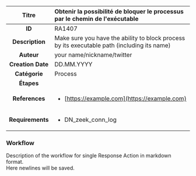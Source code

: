 | Titre                       | Obtenir la possibilité de bloquer le processus par le chemin de l'exécutable         |
|:---------------------------:|:--------------------|
| **ID**                      | RA1407            |
| **Description**             | Make sure you have the ability to block process by its executable path (including its name)   |
| **Auteur**                  | your name/nickname/twitter        |
| **Creation Date**           | DD.MM.YYYY |
| **Catégorie**                | Process      |
| **Étapes**                   || 
| **References** |<ul><li>[https://example.com](https://example.com)</li></ul>|
| **Requirements** |<ul><li>DN_zeek_conn_log</li></ul>|

### Workflow

Description of the workflow for single Response Action in markdown format.  
Here newlines will be saved.
